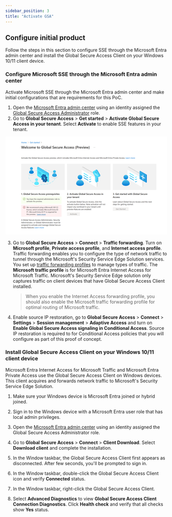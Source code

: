 ```yaml
---
sidebar_position: 3
title: "Activate GSA"
---
```


## Configure initial product

Follow the steps in this section to configure SSE through the Microsoft Entra admin center and install the Global Secure Access Client on your Windows 10/11 client device.

### Configure Microsoft SSE through the Microsoft Entra admin center

Activate Microsoft SSE through the Microsoft Entra admin center and make initial configurations that are requirements for this PoC.

1. Open the [Microsoft Entra admin center](https://entra.microsoft.com) using an identity assigned the [Global Secure Access Administrator](https://learn.microsoft.com/entra/identity/role-based-access-control/permissions-reference#global-secure-access-administrator) role.
2. Go to **Global Secure Access** > **Get started** > **Activate Global Secure Access in your tenant**. Select **Activate** to enable SSE features in your tenant.

![alt text](../img/ActivateGSA.png)

3. Go to **Global Secure Access** > **Connect** > **Traffic forwarding**. Turn on **Microsoft profile**, **Private access profile**, and **Internet access profile**.
Traffic forwarding enables you to configure the type of network traffic to tunnel through the Microsoft's Security Service Edge Solution services. You set up [traffic forwarding profiles](../global-secure-access/concept-traffic-forwarding.md) to manage types of traffic. The **Microsoft traffic profile** is for Microsoft Entra Internet Access for Microsoft Traffic. Microsoft's Security Service Edge solution only captures traffic on client devices that have Global Secure Access Client installed.

   > When you enable the Internet Access forwarding profile, you should also enable the Microsoft traffic forwarding profile for optimal routing of Microsoft traffic.


4. Enable source IP restoration, go to **Global Secure Access** > **Connect** > **Settings** > **Session management** > **Adaptive Access** and turn on **Enable Global Secure Access signaling in Conditional Access**. Source IP restoration is required to for Conditional Access policies that you will configure as part of this proof of concept.

### Install Global Secure Access Client on your Windows 10/11 client device

Microsoft Entra Internet Access for Microsoft Traffic and Microsoft Entra Private Access use the Global Secure Access Client on Windows devices. This client acquires and forwards network traffic to Microsoft's Security Service Edge Solution.

1. Make sure your Windows device is Microsoft Entra joined or hybrid joined.
2. Sign in to the Windows device with a Microsoft Entra user role that has local admin privileges.
3. Open the [Microsoft Entra admin center](https://entra.microsoft.com) using an identity assigned the Global Secure Access Administrator role.
4. Go to **Global Secure Access** > **Connect** > **Client Download**. Select **Download client** and complete the installation.

 
5. In the Window taskbar, the Global Secure Access Client first appears as disconnected. After few seconds, you'll be prompted to sign in.

6. In the Window taskbar, double-click the Global Secure Access Client icon and verify **Connected** status.

7. In the Window taskbar, right-click the Global Secure Access Client.

8. Select **Advanced Diagnostics** to view **Global Secure Access Client Connection Diagnostics**. Click **Health check** and verify that all checks show **Yes** status.
